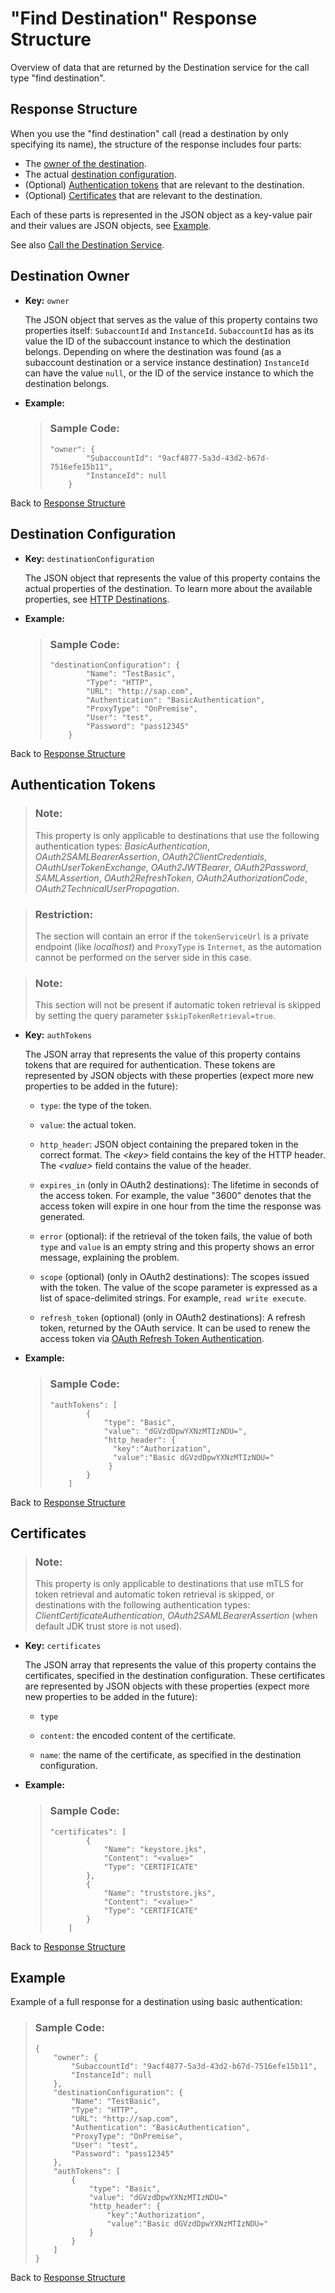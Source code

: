 <!-- loio83a3f3b9cd314618aba651044ed5b9df -->

# "Find Destination" Response Structure

Overview of data that are returned by the Destination service for the call type "find destination".



<a name="loio83a3f3b9cd314618aba651044ed5b9df__structure"/>

## Response Structure

When you use the "find destination" call \(read a destination by only specifying its name\), the structure of the response includes four parts:

-   The [owner of the destination](find-destination-response-structure-83a3f3b.md#loio83a3f3b9cd314618aba651044ed5b9df__owner).
-   The actual [destination configuration](find-destination-response-structure-83a3f3b.md#loio83a3f3b9cd314618aba651044ed5b9df__config).
-   \(Optional\) [Authentication tokens](find-destination-response-structure-83a3f3b.md#loio83a3f3b9cd314618aba651044ed5b9df__tokens) that are relevant to the destination.
-   \(Optional\) [Certificates](find-destination-response-structure-83a3f3b.md#loio83a3f3b9cd314618aba651044ed5b9df__cert) that are relevant to the destination.

Each of these parts is represented in the JSON object as a key-value pair and their values are JSON objects, see [Example](find-destination-response-structure-83a3f3b.md#loio83a3f3b9cd314618aba651044ed5b9df__example).

See also [Call the Destination Service](consuming-the-destination-service-7e30625.md#loio7e306250e08340f89d6c103e28840f30__section_CallDestinationService).



<a name="loio83a3f3b9cd314618aba651044ed5b9df__owner"/>

## Destination Owner

-   **Key:** `owner`

    The JSON object that serves as the value of this property contains two properties itself: `SubaccountId` and `InstanceId`. `SubaccountId` has as its value the ID of the subaccount instance to which the destination belongs. Depending on where the destination was found \(as a subaccount destination or a service instance destination\) `InstanceId` can have the value `null`, or the ID of the service instance to which the destination belongs.

-   **Example:**

    > ### Sample Code:  
    > ```
    > "owner": {
    >         "SubaccountId": "9acf4877-5a3d-43d2-b67d-7516efe15b11",
    >         "InstanceId": null
    >     }
    > ```


Back to [Response Structure](find-destination-response-structure-83a3f3b.md#loio83a3f3b9cd314618aba651044ed5b9df__structure)



<a name="loio83a3f3b9cd314618aba651044ed5b9df__config"/>

## Destination Configuration

-   **Key:** `destinationConfiguration`

    The JSON object that represents the value of this property contains the actual properties of the destination. To learn more about the available properties, see [HTTP Destinations](http-destinations-42a0e6b.md).

-   **Example:**

    > ### Sample Code:  
    > ```
    > "destinationConfiguration": {
    >         "Name": "TestBasic",
    >         "Type": "HTTP",
    >         "URL": "http://sap.com",
    >         "Authentication": "BasicAuthentication",
    >         "ProxyType": "OnPremise",
    >         "User": "test",
    >         "Password": "pass12345"
    >     }
    > ```


Back to [Response Structure](find-destination-response-structure-83a3f3b.md#loio83a3f3b9cd314618aba651044ed5b9df__structure)



<a name="loio83a3f3b9cd314618aba651044ed5b9df__tokens"/>

## Authentication Tokens

> ### Note:  
> This property is only applicable to destinations that use the following authentication types: *BasicAuthentication*, *OAuth2SAMLBearerAssertion*, *OAuth2ClientCredentials*, *OAuthUserTokenExchange*, *OAuth2JWTBearer*, *OAuth2Password*, *SAMLAssertion*, *OAuth2RefreshToken*, *OAuth2AuthorizationCode*, *OAuth2TechnicalUserPropagation*.

> ### Restriction:  
> The section will contain an error if the `tokenServiceUrl` is a private endpoint \(like *localhost*\) and `ProxyType` is `Internet`, as the automation cannot be performed on the server side in this case.

> ### Note:  
> This section will not be present if automatic token retrieval is skipped by setting the query parameter `$skipTokenRetrieval=true`.

-   **Key:** `authTokens`

    The JSON array that represents the value of this property contains tokens that are required for authentication. These tokens are represented by JSON objects with these properties \(expect more new properties to be added in the future\):

    -   `type`: the type of the token.

    -   `value`: the actual token.

    -   `http_header`: JSON object containing the prepared token in the correct format. The *<key\>* field contains the key of the HTTP header. The *<value\>* field contains the value of the header.
    -   `expires_in` \(only in OAuth2 destinations\): The lifetime in seconds of the access token. For example, the value "3600" denotes that the access token will expire in one hour from the time the response was generated.
    -   `error` \(optional\): if the retrieval of the token fails, the value of both `type` and `value` is an empty string and this property shows an error message, explaining the problem.
    -   `scope` \(optional\) \(only in OAuth2 destinations\): The scopes issued with the token. The value of the scope parameter is expressed as a list of space-delimited strings. For example, `read write execute`.
    -   `refresh_token` \(optional\) \(only in OAuth2 destinations\): A refresh token, returned by the OAuth service. It can be used to renew the access token via [OAuth Refresh Token Authentication](oauth-refresh-token-authentication-bff0136.md).

-   **Example:**

    > ### Sample Code:  
    > ```
    > "authTokens": [
    >         {
    >             "type": "Basic",
    >             "value": "dGVzdDpwYXNzMTIzNDU=",
    >             "http_header": {
    >             	"key":"Authorization",
    >             	"value":"Basic dGVzdDpwYXNzMTIzNDU="
    >              }
    >         }
    >     ]
    > ```


Back to [Response Structure](find-destination-response-structure-83a3f3b.md#loio83a3f3b9cd314618aba651044ed5b9df__structure)



<a name="loio83a3f3b9cd314618aba651044ed5b9df__cert"/>

## Certificates

> ### Note:  
> This property is only applicable to destinations that use mTLS for token retrieval and automatic token retrieval is skipped, or destinations with the following authentication types: *ClientCertificateAuthentication*, *OAuth2SAMLBearerAssertion* \(when default JDK trust store is not used\).

-   **Key:** `certificates`

    The JSON array that represents the value of this property contains the certificates, specified in the destination configuration. These certificates are represented by JSON objects with these properties \(expect more new properties to be added in the future\):

    -   `type`

    -   `content`: the encoded content of the certificate.

    -   `name`: the name of the certificate, as specified in the destination configuration.

-   **Example:**

    > ### Sample Code:  
    > ```
    > "certificates": [
    >         {
    >             "Name": "keystore.jks",
    >             "Content": "<value>"
    >             "Type": "CERTIFICATE"
    >         },
    >         {
    >             "Name": "truststore.jks",
    >             "Content": "<value>"
    >             "Type": "CERTIFICATE"
    >         }
    >     ]
    > ```


Back to [Response Structure](find-destination-response-structure-83a3f3b.md#loio83a3f3b9cd314618aba651044ed5b9df__structure)



<a name="loio83a3f3b9cd314618aba651044ed5b9df__example"/>

## Example

Example of a full response for a destination using basic authentication:

> ### Sample Code:  
> ```
> {
>     "owner": {
>         "SubaccountId": "9acf4877-5a3d-43d2-b67d-7516efe15b11",
>         "InstanceId": null
>     },
>     "destinationConfiguration": {
>         "Name": "TestBasic",
>         "Type": "HTTP",
>         "URL": "http://sap.com",
>         "Authentication": "BasicAuthentication",
>         "ProxyType": "OnPremise",
>         "User": "test",
>         "Password": "pass12345"
>     },
>     "authTokens": [
>         {
>             "type": "Basic",
>             "value": "dGVzdDpwYXNzMTIzNDU="
>             "http_header": {
>                 "key":"Authorization",
>                 "value":"Basic dGVzdDpwYXNzMTIzNDU="
>             }
>         }
>     ]
> }
> ```

Back to [Response Structure](find-destination-response-structure-83a3f3b.md#loio83a3f3b9cd314618aba651044ed5b9df__structure)



